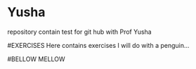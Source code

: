 # Yusha
repository contain test for git hub with  Prof Yusha 

#EXERCISES
Here contains exercises I will do with a penguin... 

#BELLOW MELLOW